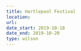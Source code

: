 ```yaml
---
title: Hartlepool Festival
location:
url:
date_start: 2019-10-18
date_end: 2019-10-20
type: wilson
---
```

